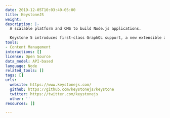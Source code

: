```yaml
---
date: 2019-12-05T10:03:40-05:00
title: KeystoneJS
weight: 
description: |-
  A scalable platform and CMS to build Node.js applications.

  Keystone 5 introduces first-class GraphQL support, a new extensible architecture, and an improved Admin UI.
tools:
- Content Management
interactions: []
license: Open Source
data_model: API-based
language: Node
related_tools: []
tags: []
urls:
  website: https://www.keystonejs.com/
  github: https://github.com/keystonejs/keystone
  twitter: https://twitter.com/keystonejs
  other: ''
resources: []

---
```

